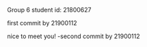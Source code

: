 Group 6 student id: 21800627

first commit by 21900112

nice to meet you! -second commit by 21900112
